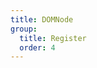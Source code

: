 ```yaml
---
title: DOMNode
group:
  title: Register
  order: 4
---
```


<code src="../../../examples/register/dom" compact background="#f6f7f9" />

